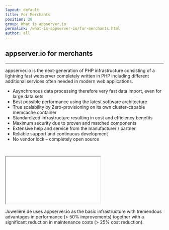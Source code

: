 ```yaml
---
layout: default
title: For Merchants
position: 20
group: What is appserver.io
permalink: /what-is-appserver-io/for-merchants.html
author: all
---
```


## appserver.io for merchants
***

appserver.io is the next-generation of PHP infrastructure consisting of a lightning fast webserver completely
written in PHP including different additional services often needed in modern web applications.

 * Asynchronous data processing therefore very fast data import, even for large data sets
 * Best possible performance using the latest software architecture
 * True scalability by Zero-provisioning on its own cluster-capable memcache container
 * Standardized infrastructure resulting in cost and efficiency benefits
 * Maximum security due to proven and matched components
 * Extensive help and service from the manufacturer / partner
 * Reliable support and continuous development
 * No vendor lock – completely open source

<p><br></p>

<div class="well">
    <div class="row">
        <div class="col-md-6">
            <div class="embed-responsive embed-responsive-16by9">
                <iframe src="//www.youtube.com/embed/np8SQpqBDRk" allowfullscreen></iframe>
            </div>
        </div>
        <div class="col-md-6">
            <p>
                Juweliere.de uses appserver.io as the basic infrastructure with tremendous advantages in performance (> 50% improvements) together with a significant reduction in maintenance costs
                (> 25% cost reduction).
            </p>
        </div>
    </div>
</div>